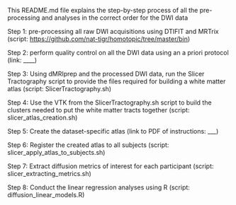 This README.md file explains the step-by-step process of all the pre-processing and analyses in the correct order for the DWI data

Step 1: pre-processing all raw DWI acquisitions using DTIFIT and MRTrix (script: https://github.com/nat-tigr/homotopic/tree/master/bin)

Step 2: perform quality control on all the DWI data using an a priori protocol (link: ____)

Step 3: Using dMRIprep and the processed DWI data, run the Slicer Tractography script to provide the files required for building a white matter atlas (script: SlicerTractography.sh)

Step 4: Use the VTK from the SlicerTractography.sh script to build the clusters needed to put the white matter tracts together (script: slicer_atlas_creation.sh)

Step 5: Create the dataset-specific atlas (link to PDF of instructions: ___)

Step 6: Register the created atlas to all subjects (script: slicer_apply_atlas_to_subjects.sh)

Step 7: Extract diffusion metrics of interest for each participant (script: slicer_extracting_metrics.sh)

Step 8: Conduct the linear regression analyses using R (script: diffusion_linear_models.R)
